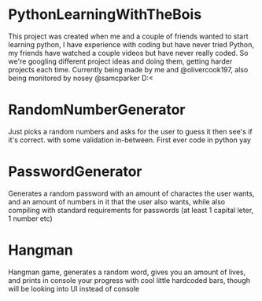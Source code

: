 # PythonLearningWithTheBois
This project was created when me and a couple of friends wanted to start learning python, I have experience with coding but have never tried Python, 
my friends have watched a couple videos but have never really coded.
So we're googling different project ideas and doing them, getting harder projects each time.
Currently being made by me and @olivercook197, also being monitored by nosey @samcparker D:<
# RandomNumberGenerator
Just picks a random numbers and asks for the user to guess it then see's if it's correct. with some validation in-between. First ever code in python yay
# PasswordGenerator
Generates a random password with an amount of charactes the user wants, and an amount of numbers in it that the user also wants, while also compiling with standard requirements for passwords (at least 1 capital leter, 1 number etc)
# Hangman
Hangman game, generates a random word, gives you an amount of lives, and prints in console your progress with cool little hardcoded bars, though will be looking into UI instead of console
